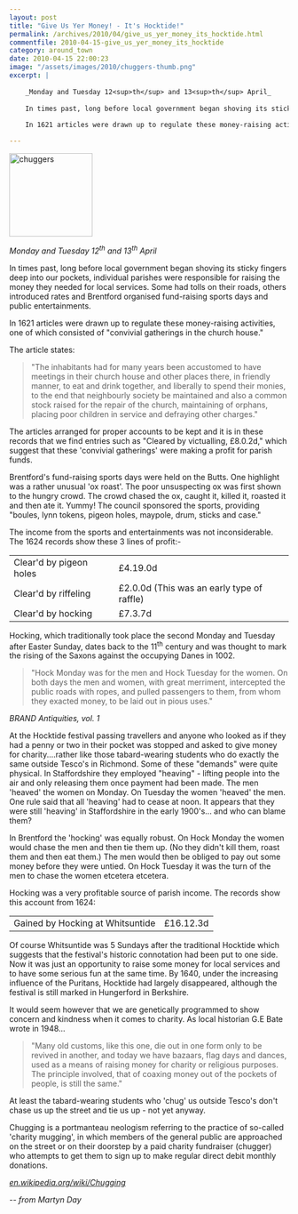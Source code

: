 ```yaml
---
layout: post
title: "Give Us Yer Money! - It's Hocktide!"
permalink: /archives/2010/04/give_us_yer_money_its_hocktide.html
commentfile: 2010-04-15-give_us_yer_money_its_hocktide
category: around_town
date: 2010-04-15 22:00:23
image: "/assets/images/2010/chuggers-thumb.png"
excerpt: |
    
    _Monday and Tuesday 12<sup>th</sup> and 13<sup>th</sup> April_
    
    In times past, long before local government began shoving its sticky fingers deep into our pockets, individual parishes were responsible for raising the money they needed for local services. Some had tolls on their roads, others introduced rates and Brentford organised fund-raising sports days and public entertainments.
    
    In 1621 articles were drawn up to regulate these money-raising activities, one of which consisted of "convivial gatherings in the church house."

---
```


<a href="/assets/images/2010/chuggers.png"><img alt="chuggers" src="/assets/images/2010/chuggers-thumb.png" width="150" height="150" class="photo right" /></a>

*Monday and Tuesday 12<sup>th</sup> and 13<sup>th</sup> April*

In times past, long before local government began shoving its sticky fingers deep into our pockets, individual parishes were responsible for raising the money they needed for local services. Some had tolls on their roads, others introduced rates and Brentford organised fund-raising sports days and public entertainments.

In 1621 articles were drawn up to regulate these money-raising activities, one of which consisted of "convivial gatherings in the church house."

The article states:

> "The inhabitants had for many years been accustomed to have meetings in their church house and other places there, in friendly manner, to eat and drink together, and liberally to spend their monies, to the end that neighbourly society be maintained and also a common stock raised for the repair of the church, maintaining of orphans, placing poor children in service and defraying other charges."

The articles arranged for proper accounts to be kept and it is in these records that we find entries such as "Cleared by victualling, £8.0.2d," which suggest that these 'convivial gatherings' were making a profit for parish funds.

Brentford's fund-raising sports days were held on the Butts. One highlight was a rather unusual 'ox roast'. The poor unsuspecting ox was first shown to the hungry crowd. The crowd chased the ox, caught it, killed it, roasted it and then ate it. Yummy! The council sponsored the sports, providing "boules, lynn tokens, pigeon holes, maypole, drum, sticks and case."

The income from the sports and entertainments was not inconsiderable. The 1624 records show these 3 lines of profit:-

|                         |                                            |
|-------------------------|--------------------------------------------|
| Clear'd by pigeon holes | £4.19.0d                                   |
| Clear'd by riffeling    | £2.0.0d (This was an early type of raffle) |
| Clear'd by hocking      | £7.3.7d                                    |

Hocking, which traditionally took place the second Monday and Tuesday after Easter Sunday, dates back to the 11<sup>th</sup> century and was thought to mark the rising of the Saxons against the occupying Danes in 1002.

> "Hock Monday was for the men and Hock Tuesday for the women. On both days the men and women, with great merriment, intercepted the public roads with ropes, and pulled passengers to them, from whom they exacted money, to be laid out in pious uses."

<cite>BRAND Antiquities, vol. 1</cite>

At the Hocktide festival passing travellers and anyone who looked as if they had a penny or two in their pocket was stopped and asked to give money for charity....rather like those tabard-wearing students who do exactly the same outside Tesco's in Richmond. Some of these "demands" were quite physical. In Staffordshire they employed "heaving" - lifting people into the air and only releasing them once payment had been made. The men 'heaved' the women on Monday. On Tuesday the women 'heaved' the men. One rule said that all 'heaving' had to cease at noon. It appears that they were still 'heaving' in Staffordshire in the early 1900's... and who can blame them?

In Brentford the 'hocking' was equally robust. On Hock Monday the women would chase the men and then tie them up. (No they didn't kill them, roast them and then eat them.) The men would then be obliged to pay out some money before they were untied. On Hock Tuesday it was the turn of the men to chase the women etcetera etcetera.

Hocking was a very profitable source of parish income. The records show this account from 1624:

|                                  |           |
|----------------------------------|-----------|
| Gained by Hocking at Whitsuntide | £16.12.3d |

Of course Whitsuntide was 5 Sundays after the traditional Hocktide which suggests that the festival's historic connotation had been put to one side. Now it was just an opportunity to raise some money for local services and to have some serious fun at the same time. By 1640, under the increasing influence of the Puritans, Hocktide had largely disappeared, although the festival is still marked in Hungerford in Berkshire.

It would seem however that we are genetically programmed to show concern and kindness when it comes to charity. As local historian G.E Bate wrote in 1948...

> "Many old customs, like this one, die out in one form only to be revived in another, and today we have bazaars, flag days and dances, used as a means of raising money for charity or religious purposes. The principle involved, that of coaxing money out of the pockets of people, is still the same."

At least the tabard-wearing students who 'chug' us outside Tesco's don't chase us up the street and tie us up - not yet anyway.

<div markdown="1" class="box">
Chugging is a portmanteau neologism referring to the practice of so-called 'charity mugging', in which members of the general public are approached on the street or on their doorstep by a paid charity fundraiser (chugger) who attempts to get them to sign up to make regular direct debit monthly donations.

<cite>[en.wikipedia.org/wiki/Chugging](http://en.wikipedia.org/wiki/Chugging</cite>)

</div>
<cite>-- from Martyn Day</cite>
